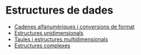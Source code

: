 # Estructures de dades

* [Cadenes alfanumèriques i conversions de format](uf1nf2a01.md)
* [Estructures unidimensionals](uf1nf2a02.md)
* [Taules i estructures multidimensionals](uf1nf2a03.md)
* [Estructures complexes](uf1nf2a04.md)

